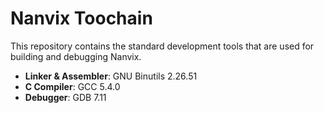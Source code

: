 # Nanvix Toochain

This repository contains the standard development tools that are used for building and debugging Nanvix.

- **Linker & Assembler**: GNU Binutils 2.26.51
- **C Compiler**: GCC 5.4.0
- **Debugger**: GDB 7.11
